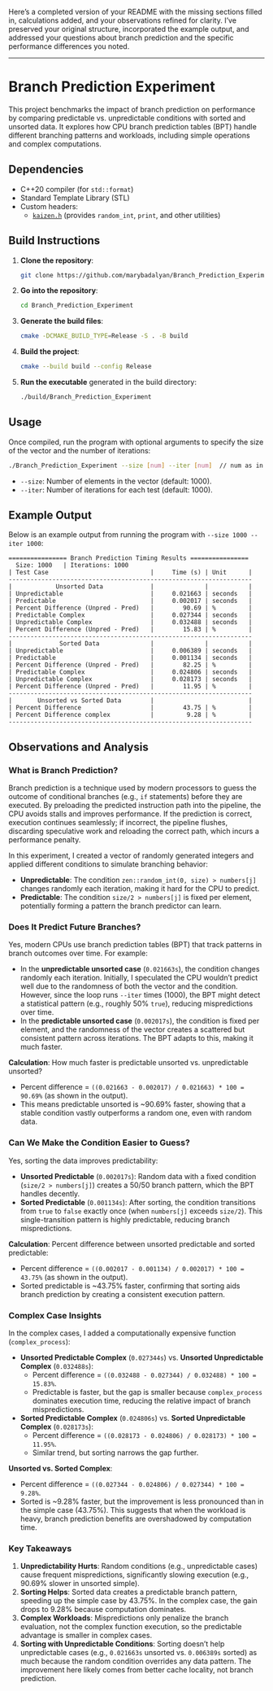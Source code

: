Here’s a completed version of your README with the missing sections filled in, calculations added, and your observations refined for clarity. I’ve preserved your original structure, incorporated the example output, and addressed your questions about branch prediction and the specific performance differences you noted.

---

# Branch Prediction Experiment

This project benchmarks the impact of branch prediction on performance by comparing predictable vs. unpredictable conditions with sorted and unsorted data. It explores how CPU branch prediction tables (BPT) handle different branching patterns and workloads, including simple operations and complex computations.

## Dependencies

- C++20 compiler (for `std::format`)
- Standard Template Library (STL)
- Custom headers:
  - [`kaizen.h`](https://github.com/heinsaar/kaizen) (provides `random_int`, `print`, and other utilities)

## Build Instructions

1. **Clone the repository**:
    ```bash
    git clone https://github.com/marybadalyan/Branch_Prediction_Experiment
    ```

2. **Go into the repository**:
    ```bash
    cd Branch_Prediction_Experiment
    ```

3. **Generate the build files**:
    ```bash
    cmake -DCMAKE_BUILD_TYPE=Release -S . -B build
    ```

4. **Build the project**:
    ```bash
    cmake --build build --config Release
    ```

5. **Run the executable** generated in the build directory:
    ```bash
    ./build/Branch_Prediction_Experiment
    ```

## Usage

Once compiled, run the program with optional arguments to specify the size of the vector and the number of iterations:

```bash
./Branch_Prediction_Experiment --size [num] --iter [num]  // num as in int
```

- `--size`: Number of elements in the vector (default: 1000).
- `--iter`: Number of iterations for each test (default: 1000).

## Example Output

Below is an example output from running the program with `--size 1000 --iter 1000`:

```
================ Branch Prediction Timing Results ================
  Size: 1000   | Iterations: 1000
| Test Case                            |     Time (s) | Unit      |
-------------------------------------------------------------------
|            Unsorted Data             |              |           |
| Unpredictable                        |     0.021663 | seconds   |
| Predictable                          |     0.002017 | seconds   |
| Percent Difference (Unpred - Pred)   |        90.69 | %         |
| Predictable Complex                  |     0.027344 | seconds   |
| Unpredictable Complex                |     0.032488 | seconds   |
| Percent Difference (Unpred - Pred)   |        15.83 | %         |
-------------------------------------------------------------------
|             Sorted Data              |              |           |
| Unpredictable                        |     0.006389 | seconds   |
| Predictable                          |     0.001134 | seconds   |
| Percent Difference (Unpred - Pred)   |        82.25 | %         |
| Predictable Complex                  |     0.024806 | seconds   |
| Unpredictable Complex                |     0.028173 | seconds   |
| Percent Difference (Unpred - Pred)   |        11.95 | %         |
-------------------------------------------------------------------
|       Unsorted vs Sorted Data        |                          |
| Percent Difference                   |        43.75 | %         |
| Percent Difference complex           |         9.28 | %         |
-------------------------------------------------------------------
```

## Observations and Analysis

### What is Branch Prediction?
Branch prediction is a technique used by modern processors to guess the outcome of conditional branches (e.g., `if` statements) before they are executed. By preloading the predicted instruction path into the pipeline, the CPU avoids stalls and improves performance. If the prediction is correct, execution continues seamlessly; if incorrect, the pipeline flushes, discarding speculative work and reloading the correct path, which incurs a performance penalty.

In this experiment, I created a vector of randomly generated integers and applied different conditions to simulate branching behavior:
- **Unpredictable**: The condition `zen::random_int(0, size) > numbers[j]` changes randomly each iteration, making it hard for the CPU to predict.
- **Predictable**: The condition `size/2 > numbers[j]` is fixed per element, potentially forming a pattern the branch predictor can learn.

### Does It Predict Future Branches?
Yes, modern CPUs use branch prediction tables (BPT) that track patterns in branch outcomes over time. For example:
- In the **unpredictable unsorted case** (`0.021663s`), the condition changes randomly each iteration. Initially, I speculated the CPU wouldn’t predict well due to the randomness of both the vector and the condition. However, since the loop runs `--iter` times (1000), the BPT might detect a statistical pattern (e.g., roughly 50% `true`), reducing mispredictions over time.
- In the **predictable unsorted case** (`0.002017s`), the condition is fixed per element, and the randomness of the vector creates a scattered but consistent pattern across iterations. The BPT adapts to this, making it much faster.

**Calculation**: How much faster is predictable unsorted vs. unpredictable unsorted?
- Percent difference = `((0.021663 - 0.002017) / 0.021663) * 100 = 90.69%` (as shown in the output).
- This means predictable unsorted is ~90.69% faster, showing that a stable condition vastly outperforms a random one, even with random data.

### Can We Make the Condition Easier to Guess?
Yes, sorting the data improves predictability:
- **Unsorted Predictable** (`0.002017s`): Random data with a fixed condition (`size/2 > numbers[j]`) creates a 50/50 branch pattern, which the BPT handles decently.
- **Sorted Predictable** (`0.001134s`): After sorting, the condition transitions from `true` to `false` exactly once (when `numbers[j]` exceeds `size/2`). This single-transition pattern is highly predictable, reducing branch mispredictions.

**Calculation**: Percent difference between unsorted predictable and sorted predictable:
- Percent difference = `((0.002017 - 0.001134) / 0.002017) * 100 = 43.75%` (as shown in the output).
- Sorted predictable is ~43.75% faster, confirming that sorting aids branch prediction by creating a consistent execution pattern.

### Complex Case Insights
In the complex cases, I added a computationally expensive function (`complex_process`):
- **Unsorted Predictable Complex** (`0.027344s`) vs. **Unsorted Unpredictable Complex** (`0.032488s`):
  - Percent difference = `((0.032488 - 0.027344) / 0.032488) * 100 = 15.83%`.
  - Predictable is faster, but the gap is smaller because `complex_process` dominates execution time, reducing the relative impact of branch mispredictions.
- **Sorted Predictable Complex** (`0.024806s`) vs. **Sorted Unpredictable Complex** (`0.028173s`):
  - Percent difference = `((0.028173 - 0.024806) / 0.028173) * 100 = 11.95%`.
  - Similar trend, but sorting narrows the gap further.

**Unsorted vs. Sorted Complex**:
- Percent difference = `((0.027344 - 0.024806) / 0.027344) * 100 = 9.28%`.
- Sorted is ~9.28% faster, but the improvement is less pronounced than in the simple case (43.75%). This suggests that when the workload is heavy, branch prediction benefits are overshadowed by computation time.

### Key Takeaways
1. **Unpredictability Hurts**: Random conditions (e.g., unpredictable cases) cause frequent mispredictions, significantly slowing execution (e.g., 90.69% slower in unsorted simple).
2. **Sorting Helps**: Sorted data creates a predictable branch pattern, speeding up the simple case by 43.75%. In the complex case, the gain drops to 9.28% because computation dominates.
3. **Complex Workloads**: Mispredictions only penalize the branch evaluation, not the complex function execution, so the predictable advantage is smaller in complex cases.
4. **Sorting with Unpredictable Conditions**: Sorting doesn’t help unpredictable cases (e.g., `0.021663s` unsorted vs. `0.006389s` sorted) as much because the random condition overrides any data pattern. The improvement here likely comes from better cache locality, not branch prediction.

